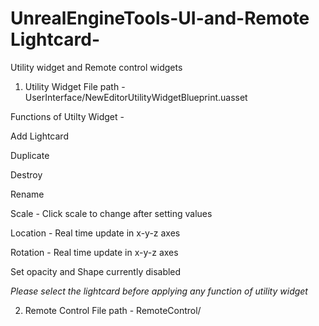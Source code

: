 # UnrealEngineTools-UI-and-Remote Lightcard-
Utility widget and Remote control widgets 


1. Utility Widget File path - UserInterface/NewEditorUtilityWidgetBlueprint.uasset 

  

Functions of Utilty Widget - 

Add Lightcard 

Duplicate 

Destroy 

Rename 

Scale - Click scale to change after setting values 

Location - Real time update in x-y-z axes 

Rotation - Real time update in x-y-z axes 

Set opacity and Shape currently disabled 

  
*Please select the lightcard before applying any function of utility widget* 



2. Remote Control File path - RemoteControl/
